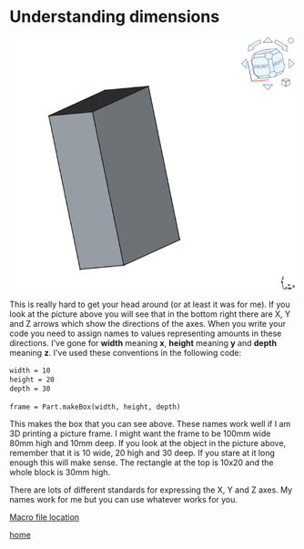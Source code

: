 # Understanding dimensions

![3d image of a block](/images/macros/macro%203d%20object.png)

This is really hard to get your head around (or at least it was for me). If you look at the picture above you will see that in the bottom right there are X, Y and Z arrows which show the directions of the axes. When you write your code you need to assign names to values representing amounts in these directions. I've gone for **width** meaning **x**, **height** meaning **y** and **depth** meaning **z**. I've used these conventions in the following code:

```
width = 10
height = 20
depth = 30

frame = Part.makeBox(width, height, depth)
```

This makes the box that you can see above. These names work well if I am 3D printing a picture frame. I might want the frame to be 100mm wide 80mm high and 10mm deep. If you look at the object in the picture above, remember that it is 10 wide, 20 high and 30 deep. If you stare at it long enough this will make sense. The rectangle at the top is 10x20 and the whole block is 30mm high.

There are lots of different standards for expressing the X, Y and Z axes. My names work for me but you can use whatever works for you.

[Macro file location](/pages/Marco%20file%20location.md)

[home](/README.md)
